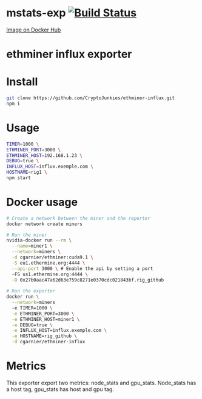 # mstats-exp [![Build Status](https://travis-ci.org/CryptoJunkies/ethminer-influx.svg?branch=master)](https://travis-ci.org/CryptoJunkies/ethminer-influx)
[Image on Docker Hub](https://hub.docker.com/r/cryptojunkies/mstats-exp/)
# ethminer influx exporter

# Install
```bash
git clone https://github.com/CryptoJunkies/ethminer-influx.git
npm i
```
# Usage

```bash
TIMER=1000 \
ETHMINER_PORT=3000 \
ETHMINER_HOST=192.168.1.23 \
DEBUG=true \
INFLUX_HOST=influx.exemple.com \
HOSTNAME=rig1 \
npm start
```

# Docker usage

```bash
# Create a network between the miner and the reporter
docker network create miners

# Run the miner 
nvidia-docker run --rm \
  --name=miner1 \
  --network=miners \
  -d cgarnier/ethminer:cuda9.1 \
  -S eu1.ethermine.org:4444 \
  --api-port 3000 \ # Enable the api by setting a port
  -FS us1.ethermine.org:4444 \
  -O 0x27b0aac47a62d63e759c8271e0370cdc021843bf.rig_github
  
# Run the exporter
docker run \
  --network=miners
  -e TIMER=1000 \
  -e ETHMINER_PORT=3000 \
  -e ETHMINER_HOST=miner1 \
  -e DEBUG=true \
  -e INFLUX_HOST=influx.exemple.com \
  -e HOSTNAME=rig_github \
  -d cgarnier/ethminer-influx

```

# Metrics

This exporter export two metrics: node_stats and gpu_stats. Node_stats has a host tag, gpu_stats has host and gpu tag.
